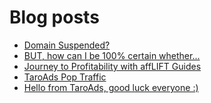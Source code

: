 # Blog posts
<!-- BLOG-POST-LIST:START -->
- [Domain Suspended?](https://afflift.com/f/threads/domain-suspended.10404/)
- [BUT, how can I be 100% certain whether...](https://afflift.com/f/threads/but-how-can-i-be-100-certain-whether.8731/)
- [Journey to Profitability with affLIFT Guides](https://afflift.com/f/threads/journey-to-profitability-with-afflift-guides.10148/)
- [TaroAds Pop Traffic](https://afflift.com/f/threads/taroads-pop-traffic.10394/)
- [Hello from TaroAds, good luck everyone :&rpar;](https://afflift.com/f/threads/hello-from-taroads-good-luck-everyone.10403/)
<!-- BLOG-POST-LIST:END -->
